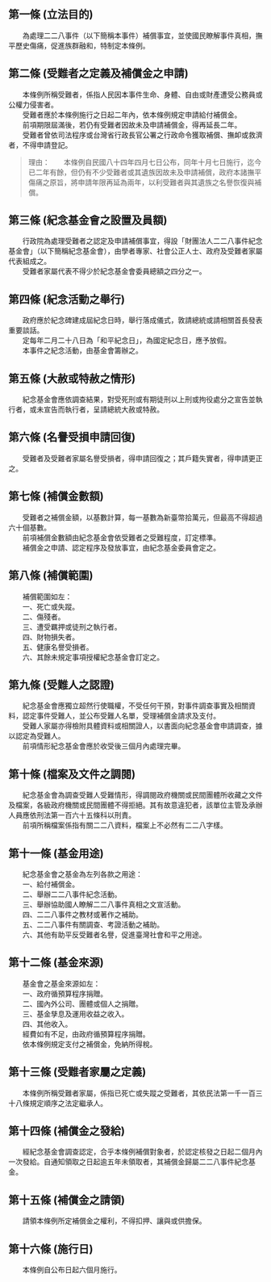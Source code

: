 第一條 (立法目的)
-----------------
　　為處理二二八事件（以下簡稱本事件）補償事宜，並使國民瞭解事件真相，撫平歷史傷痛，促進族群融和，特制定本條例。  


第二條 (受難者之定義及補償金之申請)
-----------------------------------
　　本條例所稱受難者，係指人民因本事件生命、身體、自由或財產遭受公務員或公權力侵害者。  
　　受難者應於本條例施行之日起二年內，依本條例規定申請給付補償金。  
　　前項期限屆滿後，若仍有受難者因故未及申請補償金，得再延長二年。  
　　受難者曾依司法程序或台灣省行政長官公署之行政命令獲取補償、撫卹或救濟者，不得申請登記。  
> 理由：　　本條例自民國八十四年四月七日公布，同年十月七日施行，迄今已二年有餘，但仍有不少受難者或其遺族因故未及申請補償，政府本諸撫平傷痛之原旨，將申請年限再延為兩年，以利受難者與其遺族之名譽恢復與補償。



第三條 (紀念基金會之設置及員額)
-------------------------------
　　行政院為處理受難者之認定及申請補償事宜，得設「財團法人二二八事件紀念基金會」（以下簡稱紀念基金會），由學者專家、社會公正人士、政府及受難者家屬代表組成之。  
　　受難者家屬代表不得少於紀念基金會委員總額之四分之一。  


第四條 (紀念活動之舉行)
-----------------------
　　政府應於紀念碑建成屆紀念日時，舉行落成儀式，敦請總統或請相關首長發表重要談話。  
　　定每年二月二十八日為「和平紀念日」，為國定紀念日，應予放假。  
　　本事件之紀念活動，由基金會籌辦之。  


第五條 (大赦或特赦之情形)
-------------------------
　　紀念基金會應依調查結果，對受死刑或有期徒刑以上刑或拘役處分之宣告並執行者，或未宣告而執行者，呈請總統大赦或特赦。  


第六條 (名譽受損申請回復)
-------------------------
　　受難者及受難者家屬名譽受損者，得申請回復之；其戶籍失實者，得申請更正之。  


第七條 (補償金數額)
-------------------
　　受難者之補償金額，以基數計算，每一基數為新臺幣拾萬元，但最高不得超過六十個基數。  
　　前項補償金數額由紀念基金會依受難者之受難程度，訂定標準。  
　　補償金之申請、認定程序及發放事宜，由紀念基金委員會定之。  


第八條 (補償範圍)
-----------------
　　補償範圍如左：  
　　一、死亡或失蹤。  
　　二、傷殘者。  
　　三、遭受羈押或徒刑之執行者。  
　　四、財物損失者。  
　　五、健康名譽受損者。  
　　六、其餘未規定事項授權紀念基金會訂定之。  


第九條 (受難人之認證)
---------------------
　　紀念基金會應獨立超然行使職權，不受任何干預，對事件調查事實及相關資料，認定事件受難人，並公布受難人名單，受理補償金請求及支付。  
　　受難人家屬亦得檢附具體資料或相關證人，以書面向紀念基金會申請調查，據以認定為受難人。  
　　前項情形紀念基金會應於收受後三個月內處理完畢。  


第十條 (檔案及文件之調閱)
-------------------------
　　紀念基金會為調查受難人受難情形，得調閱政府機關或民間團體所收藏之文件及檔案，各級政府機關或民間團體不得拒絕。其有故意違犯者，該單位主管及承辦人員應依刑法第一百六十五條科以刑責。  
　　前項所稱檔案係指有關二二八資料，檔案上不必然有二二八字樣。  


第十一條 (基金用途)
-------------------
　　紀念基金會之基金為左列各款之用途：  
　　一、給付補償金。  
　　二、舉辦二二八事件紀念活動。  
　　三、舉辦協助國人瞭解二二八事件真相之文宣活動。  
　　四、二二八事件之教材或著作之補助。  
　　五、二二八事件有關調查、考證活動之補助。  
　　六、其他有助平反受難者名譽，促進臺灣社會和平之用途。  


第十二條 (基金來源)
-------------------
　　基金會之基金來源如左：  
　　一、政府循預算程序捐贈。  
　　二、國內外公司、團體或個人之捐贈。  
　　三、基金孳息及運用收益之收入。  
　　四、其他收入。  
　　經費如有不足，由政府循預算程序捐贈。  
　　依本條例規定支付之補償金，免納所得稅。  


第十三條 (受難者家屬之定義)
---------------------------
　　本條例所稱受難者家屬，係指已死亡或失蹤之受難者，其依民法第一千一百三十八條規定順序之法定繼承人。  


第十四條 (補償金之發給)
-----------------------
　　經紀念基金會調查認定，合乎本條例補償對象者，於認定核發之日起二個月內一次發給。自通知領取之日起逾五年未領取者，其補償金歸屬二二八事件紀念基金。  


第十五條 (補償金之請領)
-----------------------
　　請領本條例所定補償金之權利，不得扣押、讓與或供擔保。  


第十六條 (施行日)
-----------------
　　本條例自公布日起六個月施行。